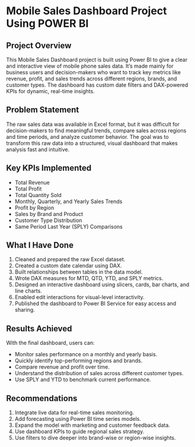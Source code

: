#  Mobile Sales Dashboard Project Using POWER BI

##  Project Overview  
This Mobile Sales Dashboard project is built using Power BI to give a clear and interactive view of mobile phone sales data. It’s made mainly for business users and decision-makers who want to track key metrics like revenue, profit, and sales trends across different regions, brands, and customer types. The dashboard has custom date filters and DAX-powered KPIs for dynamic, real-time insights.

##  Problem Statement  
The raw sales data was available in Excel format, but it was difficult for decision-makers to find meaningful trends, compare sales across regions and time periods, and analyze customer behavior. The goal was to transform this raw data into a structured, visual dashboard that makes analysis fast and intuitive.

##  Key KPIs Implemented
- Total Revenue  
- Total Profit  
- Total Quantity Sold  
- Monthly, Quarterly, and Yearly Sales Trends  
- Profit by Region  
- Sales by Brand and Product  
- Customer Type Distribution  
- Same Period Last Year (SPLY) Comparisons  

##  What I Have Done
1. Cleaned and prepared the raw Excel dataset.  
2. Created a custom date calendar using DAX.  
3. Built relationships between tables in the data model.  
4. Wrote DAX measures for MTD, QTD, YTD, and SPLY metrics.  
5. Designed an interactive dashboard using slicers, cards, bar charts, and line charts.  
6. Enabled edit interactions for visual-level interactivity.  
7. Published the dashboard to Power BI Service for easy access and sharing.

##  Results Achieved  
With the final dashboard, users can:
- Monitor sales performance on a monthly and yearly basis.  
- Quickly identify top-performing regions and brands.  
- Compare revenue and profit over time.  
- Understand the distribution of sales across different customer types.  
- Use SPLY and YTD to benchmark current performance.

##  Recommendations
1. Integrate live data for real-time sales monitoring.  
2. Add forecasting using Power BI time series models.  
3. Expand the model with marketing and customer feedback data.  
4. Use dashboard KPIs to guide regional sales strategy.  
5. Use filters to dive deeper into brand-wise or region-wise insights.
